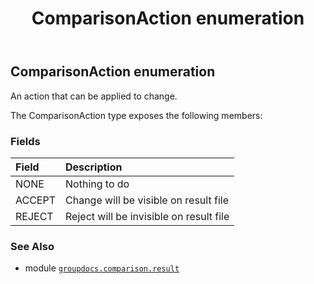 ﻿---
title: ComparisonAction enumeration
second_title: GroupDocs.Comparison for Python via .NET API References
description: 
type: docs
url: /python-net/groupdocs.comparison.result/comparisonaction/
is_root: false
weight: 60
---

## ComparisonAction enumeration

An action that can be applied to change.



The ComparisonAction type exposes the following members:

### Fields
| Field | Description |
| :- | :- |
| NONE | Nothing to do |
| ACCEPT | Change will be visible on result file |
| REJECT | Reject will be invisible on result file |



### See Also
* module [`groupdocs.comparison.result`](..)
